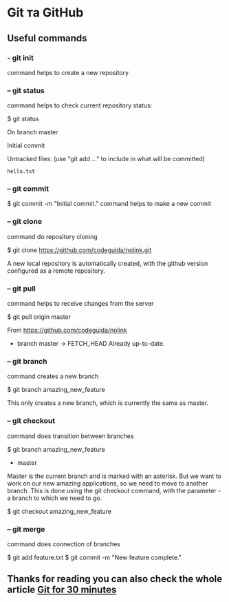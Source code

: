 # Git та GitHub

## Useful commands

### - git init

command helps to create a new repository

### – git status

command helps to check current repository status:

$ git status

On branch master

Initial commit

Untracked files:
  (use "git add ..." to include in what will be committed)

    hello.txt


### – git commit

$ git commit -m "Initial commit."
command helps to make a new commit


### – git clone

command do repository cloning

$ git clone https://github.com/codeguida/nolink.git

A new local repository is automatically created, with the github version configured as a remote repository.

### – git pull

command helps to receive changes from the server

$ git pull origin master

From https://github.com/codeguida/nolink
 * branch            master     -> FETCH_HEAD
Already up-to-date.


### – git branch

command creates a new branch

$ git branch amazing_new_feature

This only creates a new branch, which is currently the same as master.

### – git checkout

command does transition between branches

$ git branch
  amazing_new_feature
* master

Master is the current branch and is marked with an asterisk. But we want to work on our new amazing applications, so we need to move to another branch. This is done using the git checkout command, with the parameter - a branch to which we need to go.

$ git checkout amazing_new_feature

### – git merge

command does connection of branches

$ git add feature.txt
$ git commit -m "New feature complete."

## Thanks for reading you can also check the whole article [Git for 30 minutes](https://codeguida.com/post/453)
